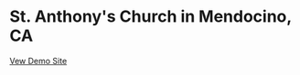 # St. Anthony's Church in Mendocino, CA

[Vew Demo Site](https://lunarcontrol.github.io/St-Anthony-Donate/)
